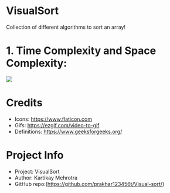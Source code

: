 
# VisualSort 

Collection of different algorithms to sort an array!<br>


# 1. Time Complexity and Space Complexity:

![](https://he-s3.s3.amazonaws.com/media/uploads/c950295.png)




# Credits

- Icons: https://www.flaticon.com
- Gifs: https://ezgif.com/video-to-gif
- Definitions: https://www.geeksforgeeks.org/

# Project Info

- Project: VisualSort
- Author:  Kartikay Mehrotra
- GitHub repo:(https://github.com/prakhar123456t/Visual-sort/)

 
